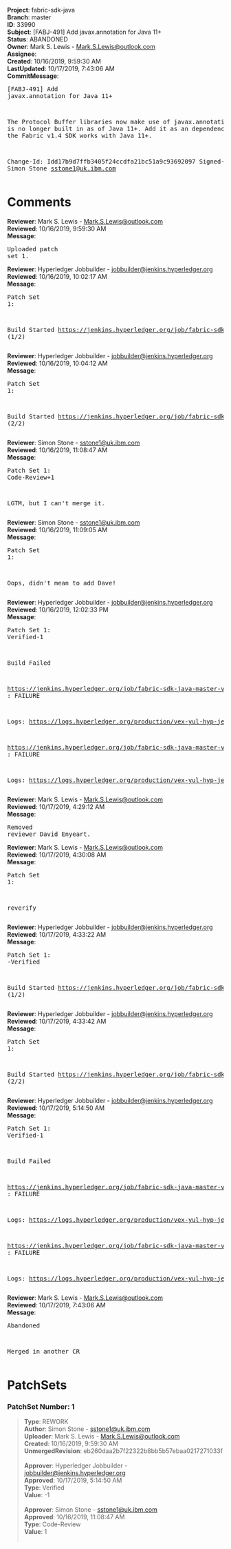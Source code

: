 <strong>Project</strong>: fabric-sdk-java<br><strong>Branch</strong>: master<br><strong>ID</strong>: 33990<br><strong>Subject</strong>: [FABJ-491] Add javax.annotation for Java 11+<br><strong>Status</strong>: ABANDONED<br><strong>Owner</strong>: Mark S. Lewis - Mark.S.Lewis@outlook.com<br><strong>Assignee</strong>:<br><strong>Created</strong>: 10/16/2019, 9:59:30 AM<br><strong>LastUpdated</strong>: 10/17/2019, 7:43:06 AM<br><strong>CommitMessage</strong>:<br><pre>[FABJ-491] Add javax.annotation for Java 11+

The Protocol Buffer libraries now make use of
javax.annotation, which is no longer built in
as of Java 11+. Add it as an dependency so
that the Fabric v1.4 SDK works with Java 11+.

Change-Id: Idd17b9d7ffb3405f24ccdfa21bc51a9c93692097
Signed-off-by: Simon Stone <sstone1@uk.ibm.com>
</pre><h1>Comments</h1><strong>Reviewer</strong>: Mark S. Lewis - Mark.S.Lewis@outlook.com<br><strong>Reviewed</strong>: 10/16/2019, 9:59:30 AM<br><strong>Message</strong>: <pre>Uploaded patch set 1.</pre><strong>Reviewer</strong>: Hyperledger Jobbuilder - jobbuilder@jenkins.hyperledger.org<br><strong>Reviewed</strong>: 10/16/2019, 10:02:17 AM<br><strong>Message</strong>: <pre>Patch Set 1:

Build Started https://jenkins.hyperledger.org/job/fabric-sdk-java-master-verify-x86_64/197/ (1/2)</pre><strong>Reviewer</strong>: Hyperledger Jobbuilder - jobbuilder@jenkins.hyperledger.org<br><strong>Reviewed</strong>: 10/16/2019, 10:04:12 AM<br><strong>Message</strong>: <pre>Patch Set 1:

Build Started https://jenkins.hyperledger.org/job/fabric-sdk-java-master-verify-1.4-x86_64/204/ (2/2)</pre><strong>Reviewer</strong>: Simon Stone - sstone1@uk.ibm.com<br><strong>Reviewed</strong>: 10/16/2019, 11:08:47 AM<br><strong>Message</strong>: <pre>Patch Set 1: Code-Review+1

LGTM, but I can't merge it.</pre><strong>Reviewer</strong>: Simon Stone - sstone1@uk.ibm.com<br><strong>Reviewed</strong>: 10/16/2019, 11:09:05 AM<br><strong>Message</strong>: <pre>Patch Set 1:

Oops, didn't mean to add Dave!</pre><strong>Reviewer</strong>: Hyperledger Jobbuilder - jobbuilder@jenkins.hyperledger.org<br><strong>Reviewed</strong>: 10/16/2019, 12:02:33 PM<br><strong>Message</strong>: <pre>Patch Set 1: Verified-1

Build Failed 

https://jenkins.hyperledger.org/job/fabric-sdk-java-master-verify-x86_64/197/ : FAILURE

Logs: https://logs.hyperledger.org/production/vex-yul-hyp-jenkins-3/fabric-sdk-java-master-verify-x86_64/197

https://jenkins.hyperledger.org/job/fabric-sdk-java-master-verify-1.4-x86_64/204/ : FAILURE

Logs: https://logs.hyperledger.org/production/vex-yul-hyp-jenkins-3/fabric-sdk-java-master-verify-1.4-x86_64/204</pre><strong>Reviewer</strong>: Mark S. Lewis - Mark.S.Lewis@outlook.com<br><strong>Reviewed</strong>: 10/17/2019, 4:29:12 AM<br><strong>Message</strong>: <pre>Removed reviewer David Enyeart.</pre><strong>Reviewer</strong>: Mark S. Lewis - Mark.S.Lewis@outlook.com<br><strong>Reviewed</strong>: 10/17/2019, 4:30:08 AM<br><strong>Message</strong>: <pre>Patch Set 1:

reverify</pre><strong>Reviewer</strong>: Hyperledger Jobbuilder - jobbuilder@jenkins.hyperledger.org<br><strong>Reviewed</strong>: 10/17/2019, 4:33:22 AM<br><strong>Message</strong>: <pre>Patch Set 1: -Verified

Build Started https://jenkins.hyperledger.org/job/fabric-sdk-java-master-verify-x86_64/200/ (1/2)</pre><strong>Reviewer</strong>: Hyperledger Jobbuilder - jobbuilder@jenkins.hyperledger.org<br><strong>Reviewed</strong>: 10/17/2019, 4:33:42 AM<br><strong>Message</strong>: <pre>Patch Set 1:

Build Started https://jenkins.hyperledger.org/job/fabric-sdk-java-master-verify-1.4-x86_64/207/ (2/2)</pre><strong>Reviewer</strong>: Hyperledger Jobbuilder - jobbuilder@jenkins.hyperledger.org<br><strong>Reviewed</strong>: 10/17/2019, 5:14:50 AM<br><strong>Message</strong>: <pre>Patch Set 1: Verified-1

Build Failed 

https://jenkins.hyperledger.org/job/fabric-sdk-java-master-verify-x86_64/200/ : FAILURE

Logs: https://logs.hyperledger.org/production/vex-yul-hyp-jenkins-3/fabric-sdk-java-master-verify-x86_64/200

https://jenkins.hyperledger.org/job/fabric-sdk-java-master-verify-1.4-x86_64/207/ : FAILURE

Logs: https://logs.hyperledger.org/production/vex-yul-hyp-jenkins-3/fabric-sdk-java-master-verify-1.4-x86_64/207</pre><strong>Reviewer</strong>: Mark S. Lewis - Mark.S.Lewis@outlook.com<br><strong>Reviewed</strong>: 10/17/2019, 7:43:06 AM<br><strong>Message</strong>: <pre>Abandoned

Merged in another CR</pre><h1>PatchSets</h1><h3>PatchSet Number: 1</h3><blockquote><strong>Type</strong>: REWORK<br><strong>Author</strong>: Simon Stone - sstone1@uk.ibm.com<br><strong>Uploader</strong>: Mark S. Lewis - Mark.S.Lewis@outlook.com<br><strong>Created</strong>: 10/16/2019, 9:59:30 AM<br><strong>UnmergedRevision</strong>: eb260daa2b7f22322b8bb5b57ebaa0217271033f<br><br><strong>Approver</strong>: Hyperledger Jobbuilder - jobbuilder@jenkins.hyperledger.org<br><strong>Approved</strong>: 10/17/2019, 5:14:50 AM<br><strong>Type</strong>: Verified<br><strong>Value</strong>: -1<br><br><strong>Approver</strong>: Simon Stone - sstone1@uk.ibm.com<br><strong>Approved</strong>: 10/16/2019, 11:08:47 AM<br><strong>Type</strong>: Code-Review<br><strong>Value</strong>: 1<br><br></blockquote>